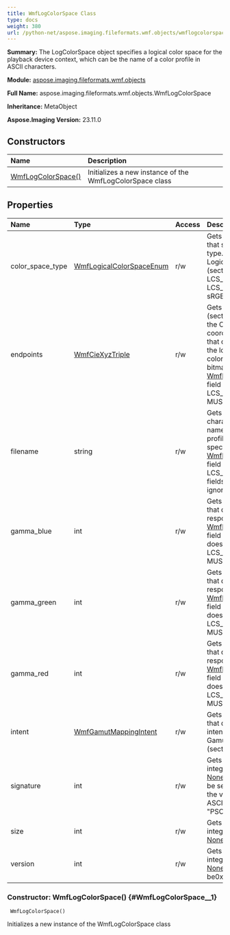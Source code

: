 ```yaml
---
title: WmfLogColorSpace Class
type: docs
weight: 380
url: /python-net/aspose.imaging.fileformats.wmf.objects/wmflogcolorspace/
---
```


**Summary:** The LogColorSpace object specifies a logical color space for the<br/>                playback device context, which can be the name of a color profile in<br/>                ASCII characters.

**Module:** [aspose.imaging.fileformats.wmf.objects](/imaging/python-net/aspose.imaging.fileformats.wmf.objects/)

**Full Name:** aspose.imaging.fileformats.wmf.objects.WmfLogColorSpace

**Inheritance:** MetaObject

**Aspose.Imaging Version:** 23.11.0

## **Constructors**
| **Name** | **Description** |
| :- | :- |
| [WmfLogColorSpace()](#WmfLogColorSpace__1) | Initializes a new instance of the WmfLogColorSpace class |
## **Properties**
| **Name** | **Type** | **Access** | **Description** |
| :- | :- | :- | :- |
| color_space_type | [WmfLogicalColorSpaceEnum](/imaging/python-net/aspose.imaging.fileformats.wmf.consts/wmflogicalcolorspaceenum/) | r/w | Gets or sets a 32-bit signed integer that specifies the color space<br/>                type. It MUST be defined in the LogicalColorSpace enumeration<br/>                (section 2.1.1.14). If this value is LCS_sRGB or<br/>                LCS_WINDOWS_COLOR_SPACE, the sRGB color space MUST be used. |
| endpoints | [WmfCieXyzTriple](/imaging/python-net/aspose.imaging.fileformats.wmf.objects/wmfciexyztriple) | r/w | Gets or sets a CIEXYZTriple object (section 2.2.2.7) that defines<br/>                the CIE chromaticity x, y, and z coordinates of the three colors<br/>                that correspond to the RGB [None](/imaging/python-net/aspose.imaging.fileformats.wmf.objects/wmflogcolorspace/) for the logical<br/>                color space associated with the bitmap. If the<br/>                [WmfLogColorSpace.color_space_type](/imaging/python-net/aspose.imaging.fileformats.wmf.objects/wmflogcolorspace/) field does not specify<br/>                LCS_CALIBRATED_RGB, this field MUST be ignored. |
| filename | string | r/w | Gets or sets an optional, ASCII charactger string that specifies the<br/>                name of a file that contains a color profile. If a file name is<br/>                specified, and the [WmfLogColorSpace.color_space_type](/imaging/python-net/aspose.imaging.fileformats.wmf.objects/wmflogcolorspace/) field is set to<br/>                LCS_CALIBRATED_RGB, the other fields of this structure SHOULD be<br/>                ignored. |
| gamma_blue | int | r/w | Gets or sets a 32-bit fixed point value that defines the toned<br/>                response curve for blue. If the [WmfLogColorSpace.color_space_type](/imaging/python-net/aspose.imaging.fileformats.wmf.objects/wmflogcolorspace/) field<br/>                does not specify LCS_CALIBRATED_RGB, this field MUST be ignored. |
| gamma_green | int | r/w | Gets or sets a 32-bit fixed point value that defines the toned<br/>                response curve for green. If the [WmfLogColorSpace.color_space_type](/imaging/python-net/aspose.imaging.fileformats.wmf.objects/wmflogcolorspace/) field<br/>                does not specify LCS_CALIBRATED_RGB, this field MUST be ignored. |
| gamma_red | int | r/w | Gets or sets a 32-bit fixed point value that defines the toned<br/>                response curve for red. If the [WmfLogColorSpace.color_space_type](/imaging/python-net/aspose.imaging.fileformats.wmf.objects/wmflogcolorspace/) field<br/>                does not specify LCS_CALIBRATED_RGB, this field MUST be ignored. |
| intent | [WmfGamutMappingIntent](/imaging/python-net/aspose.imaging.fileformats.wmf.consts/wmfgamutmappingintent/) | r/w | Gets or sets a 32-bit signed integer that defines the gamut mapping<br/>                intent. It MUST be defined in the GamutMappingIntent enumeration<br/>                (section 2.1.1.11). |
| signature | int | r/w | Gets or sets a 32-bit unsigned integer that specifies the<br/>                [None](/imaging/python-net/aspose.imaging.fileformats.wmf.objects/wmflogcolorspace/) of color space objects; it MUST be set to<br/>                the value 0x50534F43, which is the ASCII encoding of the string<br/>                "PSOC". |
| size | int | r/w | Gets or sets a 32-bit unsigned integer that defines the<br/>                [None](/imaging/python-net/aspose.imaging.fileformats.wmf.objects/wmflogcolorspace/) of this object, in bytes. |
| version | int | r/w | Gets or sets a 32-bit unsigned integer that defines a<br/>                [None](/imaging/python-net/aspose.imaging.fileformats.wmf.objects/wmflogcolorspace/) number; it MUST be0x00000400. |


### Constructor: WmfLogColorSpace() {#WmfLogColorSpace__1}


```
 WmfLogColorSpace() 
```

Initializes a new instance of the WmfLogColorSpace class

